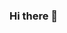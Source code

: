 ### Hi there 👋

<!--
**FelixJose28/FelixJose28** is a ✨ _special_ ✨ repository because its `README.md` (this file) appears on your GitHub profile.
https://arturssmirnovs.github.io/github-profile-readme-generator/images/banner.png
Here are some ideas to get you started:

- 🔭 I’m currently working on ...
- 🌱 I’m currently learning ...
- 👯 I’m looking to collaborate on ...
- 🤔 I’m looking for help with ...
- 💬 Ask me about ...
- 📫 How to reach me: ...
- 😄 Pronouns: ...
- ⚡ Fun fact: ...
-->
